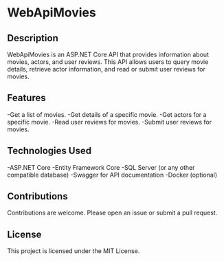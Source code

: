 # WebApiMovies

## Description

WebApiMovies is an ASP.NET Core API that provides information about movies, actors, and user reviews. This API allows users to query movie details, retrieve actor information, and read or submit user reviews for movies.

## Features

-Get a list of movies.
-Get details of a specific movie.
-Get actors for a specific movie.
-Read user reviews for movies.
-Submit user reviews for movies.

## Technologies Used

-ASP.NET Core
-Entity Framework Core
-SQL Server (or any other compatible database)
-Swagger for API documentation
-Docker (optional)

## Contributions

Contributions are welcome. Please open an issue or submit a pull request.

## License
This project is licensed under the MIT License.


